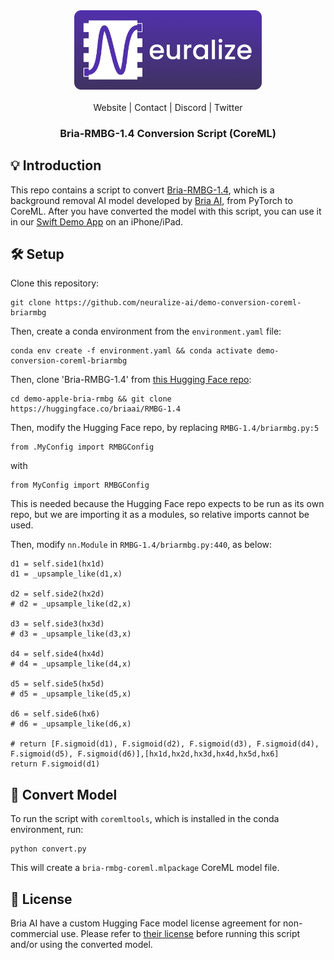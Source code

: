 <div align="center">
    <a href="https://runlocal.ai">
        <img src="./images/large-logo.png" width="300" style="border: none;">
    </a>
</div>
<br>
<div align="center">
    <a href="https://runlocal.ai" style="text-decoration: none;">Website</a> |
    <a href="https://runlocal.ai#contact" style="text-decoration: none;">Contact</a> |
    <a href="https://discord.gg/y9EzZEkwbR" style="text-decoration: none;">Discord</a> |
    <a href="https://x.com/Neuralize_AI" style="text-decoration: none;">Twitter</a>
</div>

<h3 align="center">
   Bria-RMBG-1.4 Conversion Script (CoreML)
</h3>

## :bulb: Introduction
This repo contains a script to convert [Bria-RMBG-1.4](https://huggingface.co/briaai/RMBG-1.4), which is a background removal AI model developed by [Bria AI](https://bria.ai/), from PyTorch to CoreML. After you have converted the model with this script, you can use it in our [Swift Demo App](https://github.com/neuralize-ai/demo-apple-bria-rmbg-swift-app) on an iPhone/iPad.

## :hammer_and_wrench: Setup
Clone this repository:
```
git clone https://github.com/neuralize-ai/demo-conversion-coreml-briarmbg
```

Then, create a conda environment from the `environment.yaml` file:
```
conda env create -f environment.yaml && conda activate demo-conversion-coreml-briarmbg
```


Then, clone 'Bria-RMBG-1.4' from [this Hugging Face repo](https://huggingface.co/briaai/RMBG-1.4):
```
cd demo-apple-bria-rmbg && git clone https://huggingface.co/briaai/RMBG-1.4
```

Then, modify the Hugging Face repo, by replacing `RMBG-1.4/briarmbg.py:5` 
```
from .MyConfig import RMBGConfig
```
with
```
from MyConfig import RMBGConfig
```



 This is needed because the Hugging Face repo expects to be run as its own repo, but we are importing it as a modules, so relative imports cannot be used.

Then, modify `nn.Module` in `RMBG-1.4/briarmbg.py:440`, as below:
```
d1 = self.side1(hx1d)
d1 = _upsample_like(d1,x)

d2 = self.side2(hx2d)
# d2 = _upsample_like(d2,x)

d3 = self.side3(hx3d)
# d3 = _upsample_like(d3,x)

d4 = self.side4(hx4d)
# d4 = _upsample_like(d4,x)

d5 = self.side5(hx5d)
# d5 = _upsample_like(d5,x)

d6 = self.side6(hx6)
# d6 = _upsample_like(d6,x)

# return [F.sigmoid(d1), F.sigmoid(d2), F.sigmoid(d3), F.sigmoid(d4), F.sigmoid(d5), F.sigmoid(d6)],[hx1d,hx2d,hx3d,hx4d,hx5d,hx6]
return F.sigmoid(d1)
```


## :running: Convert Model 
To run the script with `coremltools`, which is installed in the conda environment, run:
```
python convert.py
```

This will create a `bria-rmbg-coreml.mlpackage` CoreML model file.


## :scroll: License
Bria AI have a custom Hugging Face model license agreement for non-commercial use. Please refer to [their license](https://bria.ai/bria-huggingface-model-license-agreement/) before running this script and/or using the converted model. 
